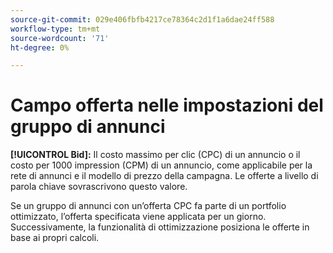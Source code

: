 ```yaml
---
source-git-commit: 029e406fbfb4217ce78364c2d1f1a6dae24ff588
workflow-type: tm+mt
source-wordcount: '71'
ht-degree: 0%

---
```

# Campo offerta nelle impostazioni del gruppo di annunci

**[!UICONTROL Bid]:** Il costo massimo per clic (CPC) di un annuncio o il costo per 1000 impression (CPM) di un annuncio, come applicabile per la rete di annunci e il modello di prezzo della campagna. Le offerte a livello di parola chiave sovrascrivono questo valore.

Se un gruppo di annunci con un’offerta CPC fa parte di un portfolio ottimizzato, l’offerta specificata viene applicata per un giorno. Successivamente, la funzionalità di ottimizzazione posiziona le offerte in base ai propri calcoli.
